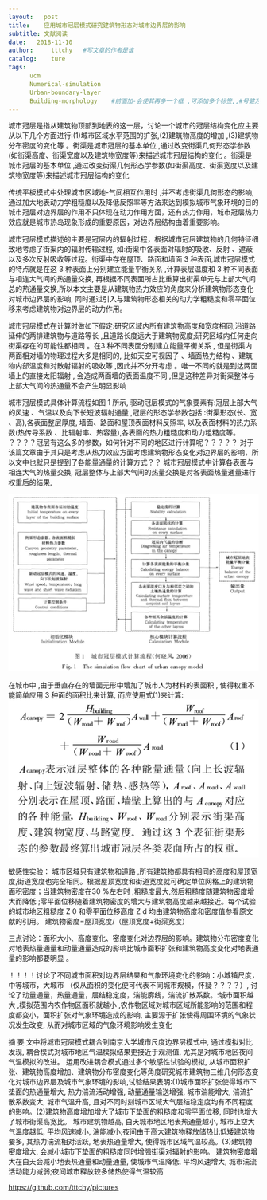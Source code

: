 ```yaml
---
layout:   post
title:    应用城市冠层模式研究建筑物形态对城市边界层的影响
subtitle: 文献阅读  
date:   2018-11-10
author:     tttchy   #写文章的作者是谁
catalog:    ture
tags:    
      ucm
      Numerical-simulation
      Urban-boundary-layer
      Building-morphology    #前面加-会使其再多一个框 ,可添加多个标签,,#号健为注释的作用 模块的开始必须以---开头，不然会出现错误
---
```


城市冠层是指从建筑物顶部到地表的这一层，讨论一个城市的冠层结构变化应主要从以下几个方面进行:(1)城市区域水平范围的扩张,(2)建筑物高度的增加 ,(3)建筑物分布密度的变化等 。街渠是城市冠层的基本单位 ,通过改变街渠几何形态学参数(如街渠高度、街渠宽度以及建筑物宽度等)来描述城市冠层结构的变化 。街渠是城市冠层的基本单位 ,通过改变街渠几何形态学参数(如街渠高度、街渠宽度以及建筑物宽度等)来描述城市冠层结构的变化 

传统平板模式中处理城市区域地-气间相互作用时 ,并不考虑街渠几何形态的影响,通过加大地表动力学粗糙度以及降低反照率等方法来达到模拟城市气象环境的目的城市冠层对边界层的作用不只体现在动力作用方面，还有热力作用，城市冠层热力效应就是城市热岛现象形成的重要原因，对边界层结构由着重要影响。


城市冠层模式描述的主要是冠层内的辐射过程，根据城市冠层建筑物的几何特征细致地考虑了街渠内的辐射传输过程, 如:街渠中各表面对辐射的吸收、反射 、遮蔽以及多次反射吸收等过程。街渠中存在屋顶、路面和墙面 3 种表面,城市冠层模式的特点就是在这 3 种表面上分别建立能量平衡关系 ,计算表层温度和 3 种不同表面与相连大气间的热通量交换, 再根据不同表面所占比重算出街渠单元与上部大气间总的热通量交换,所以本文主要是从建筑物热力效应的角度来分析建筑物形态变化对城市边界层的影响, 同时通过引入与建筑物形态相关的动力学粗糙度和零平面位移来考虑建筑物对边界层的动力作用。

城市冠层模式在计算时做如下假定:研究区域内所有建筑物高度和宽度相同;沿道路延伸的两排建筑物与道路等长 ,且道路长度远大于建筑物宽度;研究区域内任何走向街渠存在的可能性都相同 。在3 种不同表面分别建立能量平衡关系 , 但是街渠内两面相对墙的物理过程大多是相同的, 比如天空可视因子 、墙面热力结构 、建筑物内部温度和对散射辐射的吸收等 ,因此并不分开考虑 。唯一不同的就是到达两面墙上的直接太阳辐射 , 会造成两面墙的表面温度不同 ,但是这种差异对街渠整体与上部大气间的热通量不会产生明显影响 

城市冠层模式具体计算流程如图 1 所示, 驱动冠层模式的气象要素有:冠层上部大气的风速 、气温以及向下长短波辐射通量 ,冠层的形态学参数包括 :街渠形态(长、宽 、高),各表面整层厚度, 墙面、路面和屋顶表面材料反照率, 以及表面材料的热力系数(热传导系数 、比辐射率、热容量),各表面的热力粗糙度和动力粗糙度等。
？？？？冠层有这么多的参数，如何针对不同的地区进行计算呢？？？？？  对于该篇文章由于其只是考虑从热力效应方面考虑建筑物形态变化对边界层的影响，所以文中也就只是提到了各能量通量的计算方式？？
城市冠层模式中计算各表面与相连大气的热量交换, 冠层整体与上部大气间的热量交换是对各表面热量通量进行权重后的结果,

![icon](https://github.com/tttchy/pictures/blob/master/The%20simulation%20flow%20chart%20of%20UCM.png?raw=true)

在城市中 ,由于垂直存在的墙面无形中增加了城市人为材料的表面积 , 使得权重不能简单应用 3 种面的面积比来计算, 而应使用式(1)来计算:
![icon](https://github.com/tttchy/pictures/blob/master/FLUX-canopy.png?raw=true)

敏感性实验：
城市区域只有建筑物和道路 ,所有建筑物都具有相同的高度和屋顶宽度,街道宽度也完全相同。根据屋顶宽度和街道宽度就可确定单位网格上的建筑物面积密度；当建筑物密度在30 %左右时 ,粗糙度最大,然后粗糙度随建筑物密度增大而降低 ;零平面位移随着建筑物密度的增大与建筑物高度越来越接近。每个试验的城市地区粗糙度 Z 0 和零平面位移高度 Z d 均由建筑物高度和密度值参看原文献的引用。
建筑物密度=屋顶宽度/（屋顶宽度+街渠宽度）

三点讨论：面积大小、高度变化、密度变化对边界层的影响。建筑物分布密度变化对地表热量通量和动量通量造成的影响比城市面积扩张和建筑物高度变化对地表通量的影响都要明显 。

！！！！讨论了不同城市面积对边界层结果和气象环境变化的影响：小城镇尺度，中等城市，大城市 （仅从面积的变化便可代表不同城市规模，怀疑？？？？）,
讨论了动量通量，热量通量，层结稳定度，湍能廓线，湍流扩散系数。:城市面积越大 ,模拟范围内农作物区面积就越小 ,农作物区域对城市区域所能影响的范围和程度都变小，面积扩张对气象环境造成的影响, 主要源于扩张使得周围环境的气象状况发生改变, 从而对城市区域的气象环境影响发生变化

摘 要 文中将城市冠层模式耦合到南京大学城市尺度边界层模式中, 通过模拟对比发现, 耦合模式对城市地区气温模拟结果更接近于观测值, 尤其是对城市地区夜间气温模拟的改进。 运用改进耦合模式通过多个敏感性试验的模拟, 从城市面积扩张、建筑物高度增加、建筑物分布密度变化等角度研究城市建筑物三维几何形态变化对城市边界层及城市气象环境的影响,试验结果表明:(1)城市面积扩张使得城市下垫面的热通量增大, 热力湍流活动增强, 动量通量输送增强, 城市湍能增大, 湍流扩散系数变大, 城市气温升高, 且对不同时刻城市区域大气层结稳定度均有不同程度的影响。(2)建筑物高度增加增大了城市下垫面的粗糙度和零平面位移, 同时也增大了城市街渠高宽比。 城市建筑物越高, 白天城市地区地表热通量越小, 城市上空大气温度越低, 平均风速减小, 湍能减小;夜间由于高大建筑物释放储热比低矮建筑物要多, 其热力湍流相对活跃, 地表热通量增大, 使得城市区域气温较高。(3)建筑物密度增大, 会减小城市下垫面的粗糙度同时增强街渠对辐射的影响。 建筑物密度增大在白天会减小地表热通量和动量通量, 使城市气温降低, 平均风速增大, 城市湍流活动能力减弱;夜间城市释放较多储热使得气温较高

<https://github.com/tttchy/pictures>
